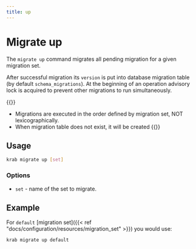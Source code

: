 ```yaml
---
title: up
---
```


# Migrate up

The `migrate up` command migrates all pending migration for a given migration set.

After successful migration its `version` is put into database migration table (by default `schema_migrations`).
At the beginning of an operation advisory lock is acquired to prevent other migrations to run simultaneously.

{{<hint info>}}
- Migrations are executed in the order defined by migration set, NOT lexicographically.
- When migration table does not exist, it will be created
{{</hint>}}


## Usage

```sh
krab migrate up [set]
```

### Options

- `set` - name of the set to migrate.

## Example

For `default` [migration set]({{< ref "docs/configuration/resources/migration_set" >}}) you would use:

```sh
krab migrate up default
```

